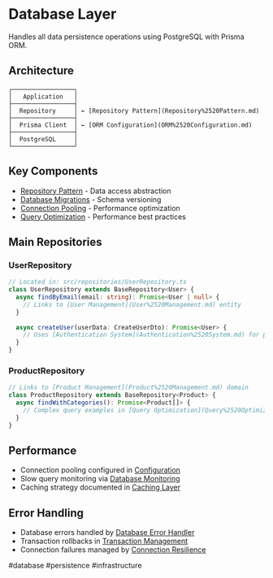 # Database Layer

Handles all data persistence operations using PostgreSQL with Prisma ORM.

## Architecture

```
┌─────────────────┐
│   Application   │
├─────────────────┤
│  Repository     │ ← [Repository Pattern](Repository%2520Pattern.md)
├─────────────────┤
│  Prisma Client  │ ← [ORM Configuration](ORM%2520Configuration.md)
├─────────────────┤
│  PostgreSQL     │
└─────────────────┘
```

## Key Components

- [Repository Pattern](Repository%2520Pattern.md) - Data access abstraction
- [Database Migrations](Database%2520Migrations.md) - Schema versioning
- [Connection Pooling](Connection%2520Pooling.md) - Performance optimization
- [Query Optimization](Query%2520Optimization.md) - Performance best practices

## Main Repositories

### UserRepository
```typescript
// Located in: src/repositories/UserRepository.ts
class UserRepository extends BaseRepository<User> {
  async findByEmail(email: string): Promise<User | null> {
    // Links to [User Management](User%2520Management.md) entity
  }
  
  async createUser(userData: CreateUserDto): Promise<User> {
    // Uses [Authentication System](Authentication%2520System.md) for password hashing
  }
}
```

### ProductRepository
```typescript
// Links to [Product Management](Product%2520Management.md) domain
class ProductRepository extends BaseRepository<Product> {
  async findWithCategories(): Promise<Product[]> {
    // Complex query examples in [Query Optimization](Query%2520Optimization.md)
  }
}
```

## Performance

- Connection pooling configured in [Configuration](Configuration.md)
- Slow query monitoring via [Database Monitoring](Database%2520Monitoring.md)
- Caching strategy documented in [Caching Layer](Caching%2520Layer.md)

## Error Handling

- Database errors handled by [Database Error Handler](Database%2520Error%2520Handler.md)
- Transaction rollbacks in [Transaction Management](Transaction%2520Management.md)
- Connection failures managed by [Connection Resilience](Connection%2520Resilience.md)

#database #persistence #infrastructure
